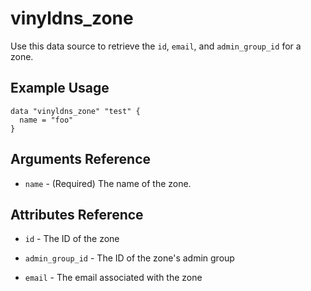 # vinyldns_zone

Use this data source to retrieve the `id`, `email`, and `admin_group_id` for a zone.

## Example Usage

```hcl
data "vinyldns_zone" "test" {
  name = "foo"
}
```

## Arguments Reference

* `name` - (Required) The name of the zone.

## Attributes Reference

* `id` - The ID of the zone

* `admin_group_id` - The ID of the zone's admin group

* `email` - The email associated with the zone

